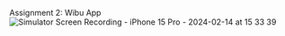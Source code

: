 Assignment 2: Wibu App
![Simulator Screen Recording - iPhone 15 Pro - 2024-02-14 at 15 33 39](https://github.com/pandekar/WibuApp/assets/23054969/bf38c1ef-ebea-4c77-8878-0f640f3f9f05)
